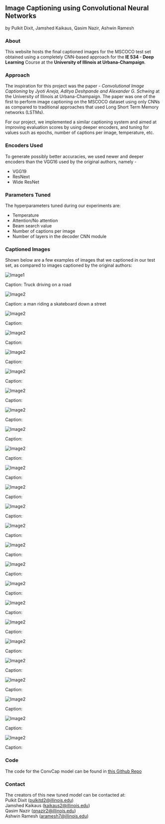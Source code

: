 ## Image Captioning using Convolutional Neural Networks
by Pulkit Dixit, Jamshed Kaikaus, Qasim Nazir, Ashwin Ramesh

### About

This website hosts the final captioned images for the MSCOCO test set obtained using a completely CNN-based approach for the **IE 534 - Deep Learning** Course at the **University of Illinois at Urbana-Champaign**.

### Approach

The inspiration for this project was the paper - *Convolutional Image Captioning* by *Jyoti Aneja, Aditya Deshpande and Alexander G. Schwing* at the University of Illinois at Urbana-Champaign. The paper was one of the first to perform image captioning on the MSCOCO dataset using only CNNs as compared to traditional approaches that used Long Short Term Memory networks (LSTMs).

For our project, we implemented a similar captioning system and aimed at improving evaluation scores by using deeper encoders, and tuning for values such as epochs, number of captions per image, temperature, etc.

### Encoders Used

To generate possibly better accuracies, we used newer and deeper encoders than the VGG16 used by the original authors, namely - 
* VGG19
* ResNext
* Wide ResNet

### Parameters Tuned

The hyperparameters tuned during our experiments are:
* Temperature
* Attention/No attention
* Beam search value
* Number of captions per image
* Number of layers in the decoder CNN module

### Captioned Images

Shown below are a few examples of images that we captioned in our test set, as compared to images captioned by the original authors:

![Image1](/test2014/COCO_test2014_000000000001.jpg)

Caption: Truck driving on a road


![Image2](/test2014/COCO_test2014_000000000014.jpg)

Caption:  a man riding a skateboard down a street


![Image2](/test2014/COCO_test2014_000000000016.jpg)

Caption:



![Image2](/test2014/COCO_test2014_000000000027.jpg)

Caption:



![Image2](/test2014/COCO_test2014_000000000057.jpg)

Caption:



![Image2](/test2014/COCO_test2014_000000000063.jpg)

Caption:



![Image2](/test2014/COCO_test2014_000000000069.jpg)

Caption:



![Image2](/test2014/COCO_test2014_000000000080.jpg)

Caption:



![Image2](/test2014/COCO_test2014_000000000083.jpg)

Caption:



![Image2](/test2014/COCO_test2014_000000000090.jpg)

Caption:



![Image2](/test2014/COCO_test2014_000000000106.jpg)

Caption:



![Image2](/test2014/COCO_test2014_000000000108.jpg)

Caption:



![Image2](/test2014/COCO_test2014_000000000128.jpg)

Caption:



![Image2](/test2014/COCO_test2014_000000000155.jpg)

Caption:



![Image2](/test2014/COCO_test2014_000000000171.jpg)

Caption:



![Image2](/test2014/COCO_test2014_000000000173.jpg)

Caption:



![Image2](/test2014/COCO_test2014_000000000178.jpg)

Caption:



![Image2](/test2014/COCO_test2014_000000000180.jpg)

Caption:



![Image2](/test2014/COCO_test2014_000000000182.jpg)

Caption:



![Image2](/test2014/COCO_test2014_000000000184.jpg)

Caption:



![Image2](/test2014/COCO_test2014_000000000188.jpg)

Caption:



![Image2](/test2014/COCO_test2014_000000000191.jpg)

Caption:



![Image2](/test2014/COCO_test2014_000000000202.jpg)

Caption:



![Image2](/test2014/COCO_test2014_000000000212.jpg)

Caption:



![Image2](/test2014/COCO_test2014_000000000219.jpg)

Caption:


### Code

The code for the ConvCap model can be found in [this Github Repo](https://github.com/jkaikaus/ie534_final)

### Contact

The creators of this new tuned model can be contacted at:  
Pulkit Dixit (pulkitd2@illinois.edu)  
Jamshed Kaikaus (kaikaus2@illinois.edu)  
Qasim Nazir (qnazir2@illinois.edu)  
Ashwin Ramesh (aramesh7@illinois.edu)    
